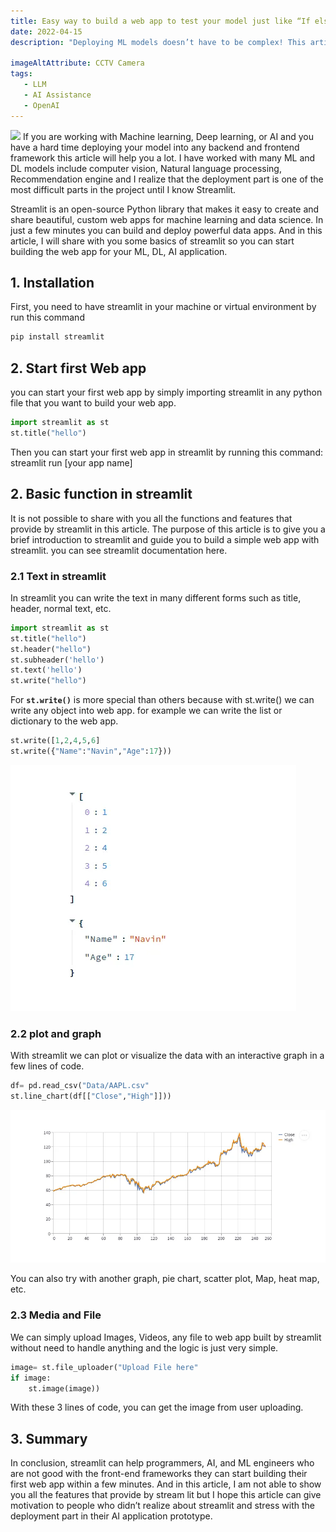 ```yaml
---
title: Easy way to build a web app to test your model just like “If else logic”​
date: 2022-04-15
description: "Deploying ML models doesn’t have to be complex! This article walks you through a beginner-friendly approach to turning your trained model into a functional web app using simple if-else logic. Great for data scientists and ML enthusiasts who want to showcase their models with minimal coding hassle. "

imageAltAttribute: CCTV Camera
tags:
   - LLM
   - AI Assistance 
   - OpenAI
---
```

![](https://miro.medium.com/v2/resize:fit:1400/format:webp/0*j1Wa-czPXciFXbEz)
If you are working with Machine learning, Deep learning, or AI and you have a hard time deploying your model into any backend and frontend framework this article will help you a lot. I have worked with many ML and DL models include computer vision, Natural language processing, Recommendation engine and I realize that the deployment part is one of the most difficult parts in the project until I know Streamlit.

Streamlit is an open-source Python library that makes it easy to create and share beautiful, custom web apps for machine learning and data science. In just a few minutes you can build and deploy powerful data apps. And in this article, I will share with you some basics of streamlit so you can start building the web app for your ML, DL, AI application.

## 1. Installation
First, you need to have streamlit in your machine or virtual environment by run this command
```bash
pip install streamlit
```

## 2. Start first Web app
you can start your first web app by simply importing streamlit in any python file that you want to build your web app.
```python
import streamlit as st
st.title("hello")
```

Then you can start your first web app in streamlit by running this command: streamlit run [your app name]

## 2. Basic function in streamlit
It is not possible to share with you all the functions and features that provide by streamlit in this article. The purpose of this article is to give you a brief introduction to streamlit and guide you to build a simple web app with streamlit. you can see streamlit documentation here.

### 2.1 Text in streamlit

In streamlit you can write the text in many different forms such as title, header, normal text, etc.
```python
import streamlit as st
st.title("hello")
st.header("hello")
st.subheader('hello')
st.text('hello')
st.write("hello")
```
For **`st.write()`** is more special than others because with st.write() we can write any object into web app. for example we can write the list or dictionary to the web app.
```python
st.write([1,2,4,5,6]
st.write({"Name":"Navin","Age":17}))
```
![](https://raw.githubusercontent.com/seabnavin19/Resource-For-Public-Article/main/Articles/2022_04_15_streamlit_webapp/2_0.webp)

### 2.2 plot and graph

With streamlit we can plot or visualize the data with an interactive graph in a few lines of code.

```python
df= pd.read_csv("Data/AAPL.csv"
st.line_chart(df[["Close","High"]]))
```
![](https://raw.githubusercontent.com/seabnavin19/Resource-For-Public-Article/main/Articles/2022_04_15_streamlit_webapp/3_0.webp)

You can also try with another graph, pie chart, scatter plot, Map, heat map, etc.

### 2.3 Media and File

We can simply upload Images, Videos, any file to web app built by streamlit without need to handle anything and the logic is just very simple.
```python
image= st.file_uploader("Upload File here"
if image:
    st.image(image))
```

With these 3 lines of code, you can get the image from user uploading.

## 3. Summary
In conclusion, streamlit can help programmers, AI, and ML engineers who are not good with the front-end frameworks they can start building their first web app within a few minutes. And in this article, I am not able to show you all the features that provide by stream lit but I hope this article can give motivation to people who didn’t realize about streamlit and stress with the deployment part in their AI application prototype.